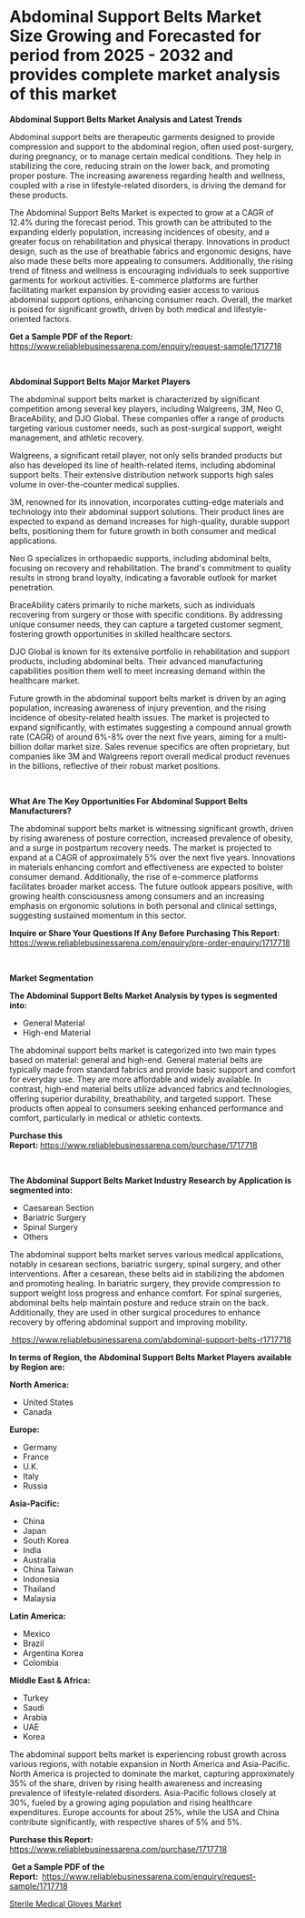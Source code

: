 <p><h1>Abdominal Support Belts Market Size Growing and Forecasted for period from 2025 - 2032 and provides complete market analysis of this market</h1></p><p><strong>Abdominal Support Belts Market Analysis and Latest Trends</strong></p>
<p><p>Abdominal support belts are therapeutic garments designed to provide compression and support to the abdominal region, often used post-surgery, during pregnancy, or to manage certain medical conditions. They help in stabilizing the core, reducing strain on the lower back, and promoting proper posture. The increasing awareness regarding health and wellness, coupled with a rise in lifestyle-related disorders, is driving the demand for these products.</p><p>The Abdominal Support Belts Market is expected to grow at a CAGR of 12.4% during the forecast period. This growth can be attributed to the expanding elderly population, increasing incidences of obesity, and a greater focus on rehabilitation and physical therapy. Innovations in product design, such as the use of breathable fabrics and ergonomic designs, have also made these belts more appealing to consumers. Additionally, the rising trend of fitness and wellness is encouraging individuals to seek supportive garments for workout activities. E-commerce platforms are further facilitating market expansion by providing easier access to various abdominal support options, enhancing consumer reach. Overall, the market is poised for significant growth, driven by both medical and lifestyle-oriented factors.</p></p>
<p><strong>Get a Sample PDF of the Report:&nbsp;</strong> <a href="https://www.reliablebusinessarena.com/enquiry/request-sample/1717718?utm_campaign=1871&utm_medium=2&utm_source=Github&utm_content=ia&utm_term=06032025&utm_id=abdominal-support-belts">https://www.reliablebusinessarena.com/enquiry/request-sample/1717718</a></p>
<p>&nbsp;</p>
<p><strong>Abdominal Support Belts Major Market Players</strong></p>
<p><p>The abdominal support belts market is characterized by significant competition among several key players, including Walgreens, 3M, Neo G, BraceAbility, and DJO Global. These companies offer a range of products targeting various customer needs, such as post-surgical support, weight management, and athletic recovery.</p><p>Walgreens, a significant retail player, not only sells branded products but also has developed its line of health-related items, including abdominal support belts. Their extensive distribution network supports high sales volume in over-the-counter medical supplies.</p><p>3M, renowned for its innovation, incorporates cutting-edge materials and technology into their abdominal support solutions. Their product lines are expected to expand as demand increases for high-quality, durable support belts, positioning them for future growth in both consumer and medical applications.</p><p>Neo G specializes in orthopaedic supports, including abdominal belts, focusing on recovery and rehabilitation. The brand's commitment to quality results in strong brand loyalty, indicating a favorable outlook for market penetration.</p><p>BraceAbility caters primarily to niche markets, such as individuals recovering from surgery or those with specific conditions. By addressing unique consumer needs, they can capture a targeted customer segment, fostering growth opportunities in skilled healthcare sectors.</p><p>DJO Global is known for its extensive portfolio in rehabilitation and support products, including abdominal belts. Their advanced manufacturing capabilities position them well to meet increasing demand within the healthcare market.</p><p>Future growth in the abdominal support belts market is driven by an aging population, increasing awareness of injury prevention, and the rising incidence of obesity-related health issues. The market is projected to expand significantly, with estimates suggesting a compound annual growth rate (CAGR) of around 6%-8% over the next five years, aiming for a multi-billion dollar market size. Sales revenue specifics are often proprietary, but companies like 3M and Walgreens report overall medical product revenues in the billions, reflective of their robust market positions.</p></p>
<p>&nbsp;</p>
<p><strong>What Are The Key Opportunities For Abdominal Support Belts Manufacturers?</strong></p>
<p><p>The abdominal support belts market is witnessing significant growth, driven by rising awareness of posture correction, increased prevalence of obesity, and a surge in postpartum recovery needs. The market is projected to expand at a CAGR of approximately 5% over the next five years. Innovations in materials enhancing comfort and effectiveness are expected to bolster consumer demand. Additionally, the rise of e-commerce platforms facilitates broader market access. The future outlook appears positive, with growing health consciousness among consumers and an increasing emphasis on ergonomic solutions in both personal and clinical settings, suggesting sustained momentum in this sector.</p></p>
<p><strong>Inquire or Share Your Questions If Any Before Purchasing This Report:</strong> <a href="https://www.reliablebusinessarena.com/enquiry/pre-order-enquiry/1717718?utm_campaign=1871&utm_medium=2&utm_source=Github&utm_content=ia&utm_term=06032025&utm_id=abdominal-support-belts">https://www.reliablebusinessarena.com/enquiry/pre-order-enquiry/1717718</a></p>
<p>&nbsp;</p>
<p><strong>Market Segmentation</strong></p>
<p><strong>The Abdominal Support Belts Market Analysis by types is segmented into:</strong></p>
<p><ul><li>General Material</li><li>High-end Material</li></ul></p>
<p><p>The abdominal support belts market is categorized into two main types based on material: general and high-end. General material belts are typically made from standard fabrics and provide basic support and comfort for everyday use. They are more affordable and widely available. In contrast, high-end material belts utilize advanced fabrics and technologies, offering superior durability, breathability, and targeted support. These products often appeal to consumers seeking enhanced performance and comfort, particularly in medical or athletic contexts.</p></p>
<p><strong>Purchase this Report:&nbsp;</strong><a href="https://www.reliablebusinessarena.com/purchase/1717718?utm_campaign=1871&utm_medium=2&utm_source=Github&utm_content=ia&utm_term=06032025&utm_id=abdominal-support-belts">https://www.reliablebusinessarena.com/purchase/1717718</a></p>
<p>&nbsp;</p>
<p><strong>The Abdominal Support Belts Market Industry Research by Application is segmented into:</strong></p>
<p><ul><li>Caesarean Section</li><li>Bariatric Surgery</li><li>Spinal Surgery</li><li>Others</li></ul></p>
<p><p>The abdominal support belts market serves various medical applications, notably in cesarean sections, bariatric surgery, spinal surgery, and other interventions. After a cesarean, these belts aid in stabilizing the abdomen and promoting healing. In bariatric surgery, they provide compression to support weight loss progress and enhance comfort. For spinal surgeries, abdominal belts help maintain posture and reduce strain on the back. Additionally, they are used in other surgical procedures to enhance recovery by offering abdominal support and improving mobility.</p></p>
<p><a href="https://www.reliablebusinessarena.com/abdominal-support-belts-r1717718?utm_campaign=1871&utm_medium=2&utm_source=Github&utm_content=ia&utm_term=06032025&utm_id=abdominal-support-belts">&nbsp;https://www.reliablebusinessarena.com/abdominal-support-belts-r1717718</a></p>
<p><strong>In terms of Region, the Abdominal Support Belts Market Players available by Region are:</strong></p>
<p>
    <p> <strong> North America: </strong>
        <ul>
            <li>United States</li>
            <li>Canada</li>
        </ul>
        </p> 
    <p> <strong> Europe: </strong>
        <ul>
            <li>Germany</li>
            <li>France</li>
            <li>U.K.</li>
            <li>Italy</li>
            <li>Russia</li>
        </ul>
        </p> 
    <p> <strong> Asia-Pacific: </strong>
        <ul>
            <li>China</li>
            <li>Japan</li>
            <li>South Korea</li>
            <li>India</li>
            <li>Australia</li>
            <li>China Taiwan</li>
            <li>Indonesia</li>
            <li>Thailand</li>
            <li>Malaysia</li>
        </ul>
        </p> 
    <p> <strong> Latin America: </strong>
        <ul>
            <li>Mexico</li>
            <li>Brazil</li>
            <li>Argentina Korea</li>
            <li>Colombia</li>
        </ul>
        </p> 
    <p> <strong> Middle East & Africa: </strong>
        <ul>
            <li>Turkey</li>
            <li>Saudi</li>
            <li>Arabia</li>
            <li>UAE</li>
            <li>Korea</li>
        </ul>
    </p>
    </p>
<p><p>The abdominal support belts market is experiencing robust growth across various regions, with notable expansion in North America and Asia-Pacific. North America is projected to dominate the market, capturing approximately 35% of the share, driven by rising health awareness and increasing prevalence of lifestyle-related disorders. Asia-Pacific follows closely at 30%, fueled by a growing aging population and rising healthcare expenditures. Europe accounts for about 25%, while the USA and China contribute significantly, with respective shares of 5% and 5%.</p></p>
<p><strong>Purchase this Report: </strong><a href="https://www.reliablebusinessarena.com/purchase/1717718?utm_campaign=1871&utm_medium=2&utm_source=Github&utm_content=ia&utm_term=06032025&utm_id=abdominal-support-belts">https://www.reliablebusinessarena.com/purchase/1717718</a></p>
<p>&nbsp;<strong>Get a Sample PDF of the Report:&nbsp;&nbsp;</strong><a href="https://www.reliablebusinessarena.com/enquiry/request-sample/1717718?utm_campaign=1871&utm_medium=2&utm_source=Github&utm_content=ia&utm_term=06032025&utm_id=abdominal-support-belts">https://www.reliablebusinessarena.com/enquiry/request-sample/1717718</a></p>
<p><strong></strong></p>
<p><p><a href="https://github.com/marloy8/Market-Research-Report-List-7/blob/main/sterile-medical-gloves-market.md?utm_campaign=1871&utm_medium=2&utm_source=Github&utm_content=ia&utm_term=06032025&utm_id=abdominal-support-belts">Sterile Medical Gloves Market</a></p></p>